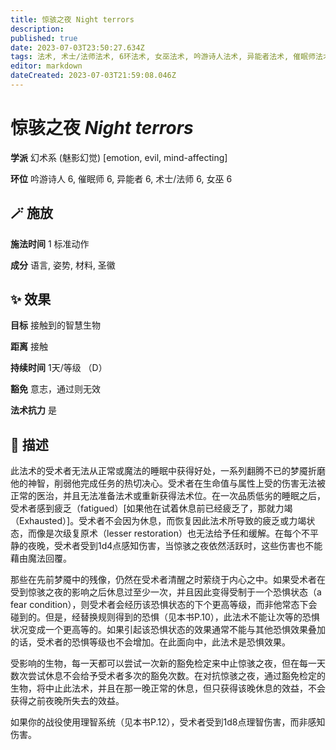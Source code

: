 ```yaml
---
title: 惊骇之夜 Night terrors
description: 
published: true
date: 2023-07-03T23:50:27.634Z
tags: 法术, 术士/法师法术, 6环法术, 女巫法术, 吟游诗人法术, 异能者法术, 催眠师法术, emotion, mind-affecting, evil, 幻术系, 魅影幻觉
editor: markdown
dateCreated: 2023-07-03T21:59:08.046Z
---
```


# **惊骇之夜** *Night terrors*

**学派** 幻术系 (魅影幻觉) \[emotion, evil, mind-affecting\] 

**环位** 吟游诗人 6, 催眠师 6, 异能者 6, 术士/法师 6, 女巫 6

## 🪄 施放

**施法时间** 1 标准动作

**成分** 语言, 姿势, 材料, 圣徽

## ✨ 效果 

**目标** 接触到的智慧生物 

**距离** 接触  

**持续时间** 1天/等级 （D） 

**豁免** 意志，通过则无效

**法术抗力** 是

## 📖 描述

此法术的受术者无法从正常或魔法的睡眠中获得好处，一系列翻腾不已的梦魇折磨他的神智，削弱他完成任务的热切决心。受术者在生命值与属性上受的伤害无法被正常的医治，并且无法准备法术或重新获得法术位。在一次品质低劣的睡眠之后，受术者感到疲乏（fatigued）[如果他在试着休息前已经疲乏了，那就力竭（Exhausted）]。受术者不会因为休息，而恢复因此法术所导致的疲乏或力竭状态，而像是次级复原术（lesser restoration）也无法给予任和缓解。在每个不平静的夜晚，受术者受到1d4点感知伤害，当惊骇之夜依然活跃时，这些伤害也不能藉由魔法回覆。

那些在先前梦魇中的残像，仍然在受术者清醒之时萦绕于内心之中。如果受术者在受到惊骇之夜的影响之后休息过至少一次，并且因此变得受制于一个恐惧状态（a fear condition），则受术者会经历该恐惧状态的下个更高等级，而非他常态下会碰到的。但是，经替换规则得到的恐惧（见本书P.10），此法术不能让次等的恐惧状况变成一个更高等的。如果引起该恐惧状态的效果通常不能与其他恐惧效果叠加的话，受术者的恐惧等级也不会增加。在此面向中，此法术是恐惧效果。

受影响的生物，每一天都可以尝试一次新的豁免检定来中止惊骇之夜，但在每一天数次尝试休息不会给予受术者多次的豁免次数。在对抗惊骇之夜，通过豁免检定的生物，将中止此法术，并且在那一晚正常的休息，但只获得该晚休息的效益，不会获得之前夜晚所失去的效益。

如果你的战役使用理智系统（见本书P.12），受术者受到1d8点理智伤害，而非感知伤害。
    